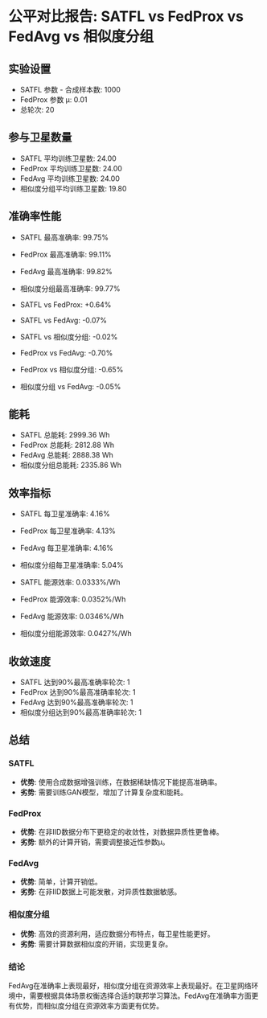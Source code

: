 # 公平对比报告: SATFL vs FedProx vs FedAvg vs 相似度分组

## 实验设置
- SATFL 参数 - 合成样本数: 1000
- FedProx 参数 μ: 0.01
- 总轮次: 20

## 参与卫星数量
- SATFL 平均训练卫星数: 24.00
- FedProx 平均训练卫星数: 24.00
- FedAvg 平均训练卫星数: 24.00
- 相似度分组平均训练卫星数: 19.80

## 准确率性能
- SATFL 最高准确率: 99.75%
- FedProx 最高准确率: 99.11%
- FedAvg 最高准确率: 99.82%
- 相似度分组最高准确率: 99.77%

- SATFL vs FedProx: +0.64%
- SATFL vs FedAvg: -0.07%
- SATFL vs 相似度分组: -0.02%
- FedProx vs FedAvg: -0.70%
- FedProx vs 相似度分组: -0.65%
- 相似度分组 vs FedAvg: -0.05%

## 能耗
- SATFL 总能耗: 2999.36 Wh
- FedProx 总能耗: 2812.88 Wh
- FedAvg 总能耗: 2888.38 Wh
- 相似度分组总能耗: 2335.86 Wh

## 效率指标
- SATFL 每卫星准确率: 4.16%
- FedProx 每卫星准确率: 4.13%
- FedAvg 每卫星准确率: 4.16%
- 相似度分组每卫星准确率: 5.04%

- SATFL 能源效率: 0.0333%/Wh
- FedProx 能源效率: 0.0352%/Wh
- FedAvg 能源效率: 0.0346%/Wh
- 相似度分组能源效率: 0.0427%/Wh

## 收敛速度
- SATFL 达到90%最高准确率轮次: 1
- FedProx 达到90%最高准确率轮次: 1
- FedAvg 达到90%最高准确率轮次: 1
- 相似度分组达到90%最高准确率轮次: 1

## 总结
### SATFL
- **优势**: 使用合成数据增强训练，在数据稀缺情况下能提高准确率。
- **劣势**: 需要训练GAN模型，增加了计算复杂度和能耗。

### FedProx
- **优势**: 在非IID数据分布下更稳定的收敛性，对数据异质性更鲁棒。
- **劣势**: 额外的计算开销，需要调整接近性参数μ。

### FedAvg
- **优势**: 简单，计算开销低。
- **劣势**: 在非IID数据上可能发散，对异质性数据敏感。

### 相似度分组
- **优势**: 高效的资源利用，适应数据分布特点，每卫星性能更好。
- **劣势**: 需要计算数据相似度的开销，实现更复杂。

### 结论
FedAvg在准确率上表现最好，相似度分组在资源效率上表现最好。在卫星网络环境中，需要根据具体场景权衡选择合适的联邦学习算法。FedAvg在准确率方面更有优势，而相似度分组在资源效率方面更有优势。
